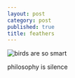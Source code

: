 ```yaml
---
layout: post
category: post
published: true
title: feathers
---
```

![birds are so smart]({{site.baseurl}}/media/parrots.jpeg)

philosophy is silence